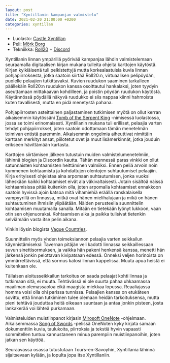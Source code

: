 ```yaml
---
layout: post
title: "Xyntillanin kampanjan valmistelu"
date: 2021-02-20 21:00:00 +0200
categories: xyntillan
---
```


* Luolasto: [Castle Xyntillan][xyntillan]
* Peli: [Mörk Borg][mork-borg]
* Tekniikka: [Roll20][roll20] + [Discord][discord]

Xyntillanin linnan ympärillä pyörivää kampanjaa lähdin valmistelemaan seuraamalla digitaalisen kirjan mukana tulleita ohjeita karttojen käytöstä. Kirjan kylkiäisenä tuli pelkistettyjä mutta korkealaatuisia kuvia linnan pohjapiirroksesta, jotka saatoin siirtää Roll20:n, virtuaalisen pelipöydän, puolelle pelaajien tutkittavaksi. Kuvien ruudukon saaminen tarkalleen päällekäin Roll20:n ruudukon kanssa osoittautui hankalaksi, joten tyydyin aseuttamaan mittakaavan kohdilleen, ja poistin pöydän ruudukon käytöstä. Käytännössä pöydällä näkyvä ruudukko ei siis nappaa kiinni hahmoista kuten tavallisesti, mutta en pidä menetystä pahana.

Pohjapiirrosten asteittainen paljastaminen tutkimisen myötä on ollut kerran aikaisemmin käytössäni [Tomb of the Serpent King][totsk] -nimisessä luolastossa, jossa se toimi erinomaisesti. Xyntillanin mukana tuli erilliset, pelaajia varten tehdyt pohjapiirrokset, joten saatoin odottamaan tämän menetelmän toimivan entistä paremmin. Aikaisemmin ongelmia aiheuttivat nimittäin karttaan merkityt ansat, piilotetut ovet ja muut lisämerkinnät, jotka jouduin erikseen hävittämään kartasta.

Karttojen siirtämisen jälkeen tutustuin muiden valmistelumenetelmiin, lähinnä blogien ja Discordin kautta. Tähän mennessä paras vinkki on ollut satunnaisten kohtaamisten heittäminen valmiiksi. Ennen peliä arvoin noin kymmenen kohtaamista ja kohdattujen olentojen suhtautumiset pelaajiin. Kirja erityisesti ohjeistaa aina arpomaan suhtautumisen, jonka vuoksi läheskään kaikki kohtaamiset eivät ala väkivaltaisesti. Jotain sisältöä näissä kohtaamisissa pitää kuitenkin olla, joten arpomalla kohtaamiset ennakkoon saatoin hyvissä ajoin katsoa mitä vihamiehiä eräällä ranskalaisella vampyyrillä on linnassa, mitkä ovat hänen mielihalujaan ja mikä on hänen suhtautuminen ihmisiin ylipäätään. Näiden perusteella suunnittelin kohtaamisen muutamalla sanalla. Mitään en tietekään lyönyt lukkoon, vaan otin sen ohjenuoraksi. Kohtaamisen aika ja paikka tulisivat tietenkin selviämään vasta itse pelin aikana.

Vinkin löysin blogista [Vague Countries][vague-countries].

Suunnittelin myös yhden toimeksiannon pelaajia varten seikkailun käynnistämiseksi: Tavernan pitäjän veli kadotti linnassa seikkaillessaan suvun sinettisormuksen, ja vaikka hän pakeni henkensä kanssa, menetti hän järkensä jonkin pelottavan kivipatsaan edessä. Onneksi veljen horinoista on ymmärrettävissä, että sormus katosi linnan kappelissa. Muuta apua heistä ei kuitenkaan ole.

Tällaisen aloitusseikkailun tarkoitus on saada pelaajat kohti linnaa ja tutkimaan sitä, ei muuta. Tehtävässä ei ole suurta pahaa uhkaamassa maailman olemassaoloa eikä maagista miekkaa lopussa. Reaaliajassa homma voisi olla ohi parissa tunnissa. Pelaajien kanssa on etukäteen sovittu, että linnan tutkiminen tulee olemaan heidän tarkoituksensa, mutta pieni tehtävä jouduttaa heitä oikeaan suuntaan ja antaa jonkin pisteen, josta lankakerää voi lähteä purkamaan.

Valmisteluiden muistiinpanot kirjasin [Mirosoft OneNote][one-note] -ohjelmaan. Aikaisemmassa [Song of Swords][sos] -pelissä OneNoten kyky kirjata samaan dokumenttiin kuvia, taulukoita, piirroksia ja tekstiä hyvin vapaasti sommitellen tuntuu kannustaneen minua parempiin muistiinpanoihin, joten jatkan sen käyttöä.

Seuraavassa osassa tutustutaan Tours-en-Savoyhin, Xyntillania lähinnä sijaitsevaan kylään, ja lopulta jopa itse Xyntillaniin.

[discord]: https://discord.com/
[mork-borg]: https://www.drivethrurpg.com/product/295910/Mork-Borg-English
[one-note]: https://www.microsoft.com/fi-fi/microsoft-365/onenote/digital-note-taking-app
[roll20]: https://roll20.net/
[sos]: https://www.drivethrurpg.com/product/264726/Song-of-Swords-Core-Rulebook
[totsk]: https://www.drivethrurpg.com/product/252934/Tomb-of-the-Serpent-Kings--Deluxe-Print-Edition
[vague-countries]: https://vaguecountries.nl/2020/12/21/castle-xyntillan-session-12-eye-on-the-prize/
[xyntillan]: https://www.drivethrurpg.com/product/308789/Castle-Xyntillan

